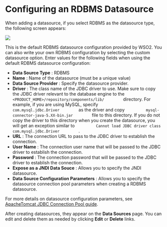# Configuring an RDBMS Datasource

When adding a datasource, if you select RDBMS as the datasource type,
the following screen appears:

![](attachments/53125518/53287615.png)

This is the default RDBMS datasource configuration provided by WSO2. You
can also write your own RDBMS configuration by selecting the custom
datasource option. Enter values for the following fields when using the
default RDBMS datasource configuration:

-   **Data Source Type** : RDBMS
-   **Name** : Name of the datasource (must be a unique value)
-   **Data Source Provider** : Specify the datasource provider.
-   **Driver** : The class name of the JDBC driver to use. Make sure to
    copy the JDBC driver relevant to the database engine to the
    `          <PRODUCT_HOME>/repository/components/lib/         `
    directory. For example, if you are using MySQL, specify
    `          com.mysql.jdbc.Driver         ` as the driver and copy
    `          mysql-connector-java-5.XX-bin.jar         ` file to this
    directory. If you do not copy the driver to this directory when you
    create the datasource, you will get an exception similar to
    `          Cannot load JDBC driver class com.mysql.jdbc.Driver         `
    .
-   **URL** : The connection URL to pass to the JDBC driver to establish
    the connection.
-   **User Name** : The connection user name that will be passed to the
    JDBC driver to establish the connection.
-   **Password** : The connection password that will be passed to the
    JDBC driver to establish the connection.
-   **Expose as a JNDI Data Souce** : Allows you to specify the JNDI
    datasource.
-   **Data Source Configuration Parameters** : Allows you to specify the
    datasource connection pool parameters when creating a RDBMS
    datasource.

For more details on datasource configuration parameters, see
[ApacheTomcat JDBC Connection Pool
guide](http://tomcat.apache.org/tomcat-7.0-doc/jdbc-pool.html).

After creating datasources, they appear on the **Data Sources** page.
You can edit and delete them as needed by clicking **Edit** or
**Delete** links.
